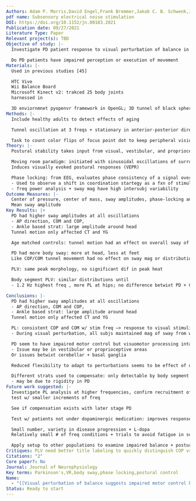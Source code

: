 ```yaml
---
Authors: Adam P. Morris,David Engel,Frank Bremmer,Jakob C. B. Schwenk,Josefine Waldthaler,Justus Student,Lars Timmermann
pdf name: Subsensory electrical noise stimulation
DOI: https://doi.org/10.1152/jn.00183.2021
Publication date: 09/27/2021
Literature Type: Paper
Relevant project(s): TBD
Objective of study: |-
  Investigate PD patient response to visual perturbation of balance in an effort to detect the disease earlier before visible motor impairments occur

  Do PD patients have impaired perception or execution of movement 
Materials: |-
  Used in previous studies [45]

  HTC Vive
  Wii Balance Board
  Microsoft Kinect v2: trakced 25 body joints
  harnessed in

  3D enviornmnet pyopenvr framework in OpenGL; 3D tunnel of black spheres
Methods: |-
  Include healthy adults to detect effects of aging

  Tunnel oscillation at 3 freqs + stationary in anterior-posterior direction

  Task to count color flips of focus point dot to keep peripheral vision stable
Theory: |-
  Postural stability takes input from visual, vestibular, and proprioceptive inputs

  Moving room paradigm: initiated with sinusoidal oscillations of surroundings 
  Induces visually evoked postural responses (VEPR)

  Phase locking: from EEG, evaluates phase consistency of a signal over time and across trials 
  - Used to observe a shift in coordination startegy as a fxn of stimulus freq in healthy adults
  - freq power analysis + sway mag have high intersubj variability 
Outcome Measures: |-
  Center of pressure, center of mass, sway amplitudes, phase-locking analysis (consistency betwixt stimulus phase and bodily response over time and across trials)
  Mean sway amplitude 
Key Results: |+
  PD had higher sway amplitudes at all oscillations
  - AP direction, COM and COP, 
  - Ankle based strat: large amplitude around head 
  Tunnel motion only affected CT and YG

  Age matched controls: tunnel motion had an effect on overall sway of COP in AP direction 

  PD had more body sway: more at head, less at feet
  Like COP/COM tunnel movement had no effect on sway mag or distribution 

  PLV: same peak morphology, no significant dif in peak heat

  Body segment PLV: similar distributions until 
  - 1.2 Hz highest freq , more PL at hips; no difference betwixt PD + CT

Conclusions: |-
  PD had higher sway amplitudes at all oscillations
  - AP direction, COM and COP, 
  - Ankle based strat: large amplitude around head 
  Tunnel motion only affected CT and YG

  PL: consistent COP and COM w/ stim freq —> response to visual stimuli intact 
  - During visual perturbation, all subjs maintained mag of sway from when tunnel was motionless

  PD seem to have impaired motor control but visuomotor processing intact
  - Issue may be in vestibular or proprioceptive areas
  Or issues betwixt cerebellar + basal ganglia

  Reduced flexibility to adapt to perturbations seems to be effect of disease

  Different strats used to compensate: only detectable by body segment analysis 
  - may be due to rigidity in PD
Future work suggested: |-
  Investigate PL analysis at higher frequencies, confirm recruitment of feet + ankle muscles at higher freq with EMG
  test w/ smaller increments of freq

  See if compensation exists with later stage PD

  Test w/ patients not under dopaminergic medication: improves responses to sensorimotor system

  Small number, variety in disease progression + L-dopa
  Relatively small # of freq conditions + trials to avoid fatigue in subjs

  Apply setup to other populations to examine impaired balance + postural control 
Critiques: PLV need better title labeling to quickly distinguish COP vs COM without reading the nearly same captions
Citations: "2"
Core paper?: No
Journal: Journal of Neurophysiology
Key terms: Parkinson's,VR,body sway,phase locking,postural control
Name:
  - "[[Visual perturbation of balance suggests impaired motor control but intact visuomotor processing in Parkinson’s disease]]"
Status: Ready to start
---
```


